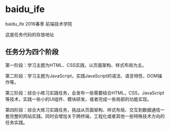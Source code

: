 # baidu_ife
baidu_ife 2016春季 前端技术学院

这是任务代码的存放地址

任务分为四个阶段
--------------
第一阶段：学习主题为HTML、CSS实践，以页面架构、样式布局为主。

第二阶段：学习主题为JavaScript，实践JavaScript的语法、语言特性，DOM操作等。

第三阶段：综合小练习实践任务，会发布一些需要结合HTML，CSS，JavaScript等技术，实践一些小的UI组件、模块研发，或者完成一些局部的功能实现。

第四阶段：综合大练习实践任务，挑战从页面架构、样式布局、交互到数据通信一套完整的网站实践。同时会增加关于跨终端，工程化或者其他一些特殊技术方向的任务实践。